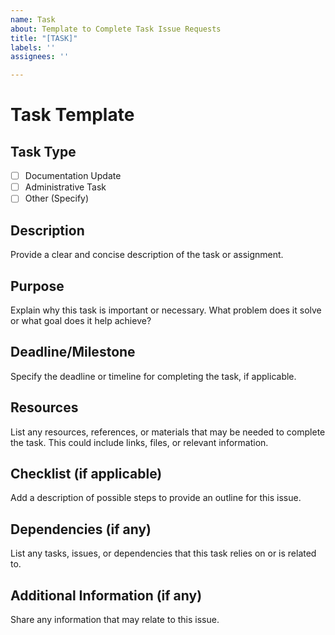 ```yaml
---
name: Task
about: Template to Complete Task Issue Requests
title: "[TASK]"
labels: ''
assignees: ''

---
```


# Task Template

## Task Type
- [ ] Documentation Update
- [ ] Administrative Task
- [ ] Other (Specify)

## Description
Provide a clear and concise description of the task or assignment.

## Purpose
Explain why this task is important or necessary. What problem does it solve or what goal does it help achieve?

## Deadline/Milestone
Specify the deadline or timeline for completing the task, if applicable.

## Resources
List any resources, references, or materials that may be needed to complete the task. This could include links, files, or relevant information.

## Checklist (if applicable)
Add a description of possible steps to provide an outline for this issue.

## Dependencies (if any)
List any tasks, issues, or dependencies that this task relies on or is related to.

## Additional Information (if any)
Share any information that may relate to this issue.
